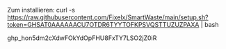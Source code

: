 Zum installieren: curl -s https://raw.githubusercontent.com/Fixelx/SmartWaste/main/setup.sh?token=GHSAT0AAAAAACU7OTDR6TYYTOFKPSVQSTTUZUZPAXA | bash

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
